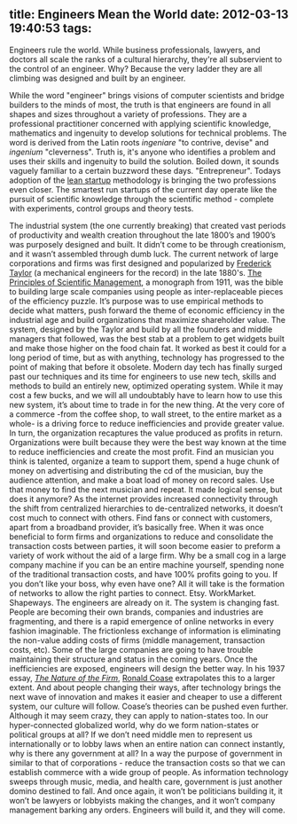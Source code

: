 title: Engineers Mean the World
date: 2012-03-13 19:40:53
tags:
---
Engineers rule the world. While business professionals, lawyers, and doctors all scale the ranks of a cultural hierarchy, they're all subservient to the control of an engineer. Why? Because the very ladder they are all climbing was designed and built by an engineer.

While the word "engineer" brings visions of computer scientists and bridge builders to the minds of most, the truth is that engineers are found in all shapes and sizes throughout a variety of professions. They are a professional practitioner concerned with applying scientific knowledge, mathematics and ingenuity to develop solutions for technical problems. The word is derived from the Latin roots <em>ingeniare</em> "to contrive, devise" and <em>ingenium</em> "cleverness". Truth is, it's anyone who identifies a problem and uses their skills and ingenuity to build the solution. Boiled down, it sounds vaguely familiar to a certain buzzword these days. "Entrepreneur". Todays adoption of the <a href="http://www.amazon.com/Lean-Startup-Entrepreneurs-Continuous-Innovation/dp/0307887898?tag=duckduckgo-d-20" target="_blank">lean startup</a> methodology is bringing the two professions even closer. The smartest run startups of the current day operate like the pursuit of scientific knowledge through the scientific method - complete with experiments, control groups and theory tests.

The industrial system (the one currently breaking) that created vast periods of productivity and wealth creation throughout the late 1800&rsquo;s and 1900&rsquo;s was purposely designed and built. It didn&rsquo;t come to be through creationism, and it wasn&rsquo;t assembled through dumb luck. The current network of large corporations and firms was first designed and popularized by <a href="http://en.wikipedia.org/wiki/Frederick_Winslow_Taylor" target="_blank">Frederick Taylor</a> (a mechanical engineers for the record) in the late 1880's. <a href="http://en.wikipedia.org/wiki/The_Principles_of_Scientific_Management#Summary_of_the_monograph" target="_blank">The Principles of Scientific Management</a>, a monograph from 1911, was the bible to building large scale companies using people as inter-replaceable pieces of the efficiency puzzle. It&rsquo;s purpose was to use empirical methods to decide what matters, push forward the theme of economic efficiency in the industrial age and build organizations that maximize shareholder value. The system, designed by the Taylor and build by all the founders and middle managers that followed, was the best stab at a problem to get widgets built and make those higher on the food chain fat. It worked as best it could for a long period of time, but as with anything, technology has progressed to the point of making that before it obsolete. Modern day tech has finally surged past our techniques and its time for engineers to use new tech, skills and methods to build an entirely new, optimized operating system. While it may cost a few bucks, and we will all undoubtably have to learn how to use this new system, it&rsquo;s about time to trade in for the new thing. At the very core of a commerce -from the coffee shop, to wall street, to the entire market as a whole- is a driving force to reduce inefficiencies and provide greater value. In turn, the organization recaptures the value produced as profits in return. Organizations were built because they were the best way known at the time to reduce inefficiencies and create the most profit. Find an musician you think is talented, organize a team to support them, spend a huge chunk of money on advertising and distributing the cd of the musician, buy the audience attention, and make a boat load of money on record sales. Use that money to find the next musician and repeat. It made logical sense, but does it anymore? As the internet provides increased connectivity through the shift from centralized hierarchies to de-centralized networks, it doesn&rsquo;t cost much to connect with others. Find fans or connect with customers, apart from a broadband provider, it&rsquo;s basically free. When it was once beneficial to form firms and organizations to reduce and consolidate the transaction costs between parties, it will soon become easier to preform a variety of work without the aid of a large firm. Why be a small cog in a large company machine if you can be an entire machine yourself, spending none of the traditional transaction costs, and have 100% profits going to you. If you don&rsquo;t like your boss, why even have one? All it will take is the formation of networks to allow the right parties to connect. Etsy. WorkMarket. Shapeways. The engineers are already on it. The system is changing fast. People are becoming their own brands, companies and industries are fragmenting, and there is a rapid emergence of online networks in every fashion imaginable. The frictionless exchange of information is eliminating the non-value adding costs of firms (middle management, transaction costs, etc). Some of the large companies are going to have trouble maintaining their structure and status in the coming years. Once the inefficiencies are exposed, engineers will design the better way. In his 1937 essay, <em><a href="http://onlinelibrary.wiley.com/doi/10.1111/j.1468-0335.1937.tb00002.x/full" target="_blank">The Nature of the Firm</a></em>, <a href="http://en.wikipedia.org/wiki/Ronald_Coase" target="_blank">Ronald Coase</a> extrapolates this to a larger extent. And about people changing their ways, after technology brings the next wave of innovation and makes it easier and cheaper to use a different system, our culture will follow. Coase&rsquo;s theories can be pushed even further. Although it may seem crazy, they can apply to nation-states too. In our hyper-connected globalized world, why do we form nation-states or political groups at all? If we don&rsquo;t need middle men to represent us internationally or to lobby laws when an entire nation can connect instantly, why is there any government at all? In a way the purpose of government in similar to that of corporations - reduce the transaction costs so that we can establish commerce with a wide group of people. As information technology sweeps through music, media, and health care, government is just another domino destined to fall. And once again, it won&rsquo;t be politicians building it, it won&rsquo;t be lawyers or lobbyists making the changes, and it won&rsquo;t company management barking any orders. Engineers will build it, and they will come.